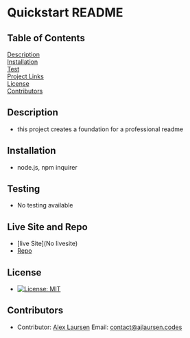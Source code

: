 
# Quickstart README

## Table of Contents
[Description](##description)  
[Installation](##Installation)  
[Test](##Testing)  
[Project Links](##live-Site-and-Repo)  
[License](##License)  
[Contributors](##Contributors)  

## Description
* this project creates a foundation for a professional readme

## Installation
* node.js, npm inquirer

## Testing
* No testing available

## Live Site and Repo
* [live Site](No livesite)
* [Repo](https://github.com/ajlaursen/ajlaursen-readMe-quickstart)

## License
* [![License: MIT](https://img.shields.io/badge/License-MIT-yellow.svg)](https://opensource.org/licenses/MIT)

## Contributors
* Contributor: [Alex Laursen](https://github.com/ajlaursen) Email: [contact@ajlaursen.codes](mailto:contact@ajlaursen.codes)


